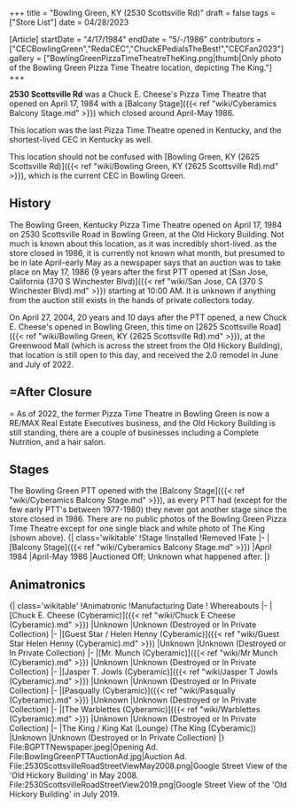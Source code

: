 +++
title = "Bowling Green, KY (2530 Scottsville Rd)"
draft = false
tags = ["Store List"]
date = 04/28/2023

[Article]
startDate = "4/17/1984"
endDate = "5/-/1986"
contributors = ["CECBowlingGreen","RedaCEC","ChuckEPediaIsTheBest!","CECFan2023"]
gallery = ["BowlingGreenPizzaTimeTheatreTheKing.png|thumb|Only photo of the Bowling Green Pizza Time Theatre location, depicting The King."]
+++



<b>2530 Scottsville Rd</b> was a Chuck E. Cheese's Pizza Time Theatre that opened on April 17, 1984 with a [Balcony Stage]({{< ref "wiki/Cyberamics Balcony Stage.md" >}}) which closed around April-May 1986.

This location was the last Pizza Time Theatre opened in Kentucky, and the shortest-lived CEC in Kentucky as well.

This location should not be confused with [Bowling Green, KY (2625 Scottsville Rd)]({{< ref "wiki/Bowling Green, KY (2625 Scottsville Rd).md" >}}), which is the current CEC in Bowling Green.

<h2>History</h2>
The Bowling Green, Kentucky Pizza Time Theatre opened on April 17, 1984 on 2530 Scottsville Road in Bowling Green, at the Old Hickory Building. Not much is known about this location, as it was incredibly short-lived. as the store closed in 1986, it is currently not known what month, but presumed to be in late April-early May as a newspaper says that an auction was to take place on May 17, 1986 (9 years after the first PTT opened at [San Jose, California (370 S Winchester Blvd)]({{< ref "wiki/San Jose, CA (370 S Winchester Blvd).md" >}}) starting at 10:00 AM. It is unknown if anything from the auction still exists in the hands of private collectors today.

On April 27, 2004, 20 years and 10 days after the PTT opened, a new Chuck E. Cheese's opened in Bowling Green, this time on [2625 Scottsville Road]({{< ref "wiki/Bowling Green, KY (2625 Scottsville Rd).md" >}}), at the Greenwood Mall (which is across the street from the Old Hickory Building), that location is still open to this day, and received the 2.0 remodel in June and July of 2022.

<h2>=After Closure</h2>=
As of 2022, the former Pizza Time Theatre in Bowling Green is now a RE/MAX Real Estate Executives business, and the Old Hickory Building is still standing, there are a couple of businesses including a Complete Nutrition, and a hair salon.

<h2>Stages</h2>
The Bowling Green PTT opened with the [Balcony Stage]({{< ref "wiki/Cyberamics Balcony Stage.md" >}}), as every PTT had (except for the few early PTT's between 1977-1980) they never got another stage since the store closed in 1986. There are no public photos of the Bowling Green Pizza Time Theatre except for one single black and white photo of The King (shown above).
{| class='wikitable'
!Stage
!Installed
!Removed
!Fate
|-
|[Balcony Stage]({{< ref "wiki/Cyberamics Balcony Stage.md" >}})
|April 1984
|April-May 1986
|Auctioned Off; Unknown what happened after.
|}

<h2>Animatronics</h2>
{| class='wikitable'
!Animatronic
!Manufacturing Date
! Whereabouts
|-
|[Chuck E. Cheese (Cyberamic)]({{< ref "wiki/Chuck E Cheese (Cyberamic).md" >}})
|Unknown 
|Unknown (Destroyed or In Private Collection)
|-
|[Guest Star / Helen Henny (Cyberamic)]({{< ref "wiki/Guest Star  Helen Henny (Cyberamic).md" >}})
|Unknown 
|Unknown (Destroyed or In Private Collection)
|-
|[Mr. Munch (Cyberamic)]({{< ref "wiki/Mr Munch (Cyberamic).md" >}})
|Unknown 
|Unknown (Destroyed or In Private Collection)
|-
|[Jasper T. Jowls (Cyberamic)]({{< ref "wiki/Jasper T Jowls (Cyberamic).md" >}})
|Unknown 
|Unknown (Destroyed or In Private Collection)
|-
|[Pasqually (Cyberamic)]({{< ref "wiki/Pasqually (Cyberamic).md" >}})
|Unknown 
|Unknown (Destroyed or In Private Collection)
|-
|[The Warblettes (Cyberamic)]({{< ref "wiki/Warblettes (Cyberamic).md" >}})
|Unknown
|Unknown (Destroyed or In Private Collection)
|-
|The King / King Kat (Lounge) (The King (Cyberamic))
|Unknown
|Unknown (Destroyed or In Private Collection)
|}


<gallery widths='150' heights='170'>
File:BGPTTNewspaper.jpeg|Opening Ad.
File:BowlingGreenPTTAuctionAd.jpg|Auction Ad.
File:2530ScottsvilleRoadStreetViewMay2008.png|Google Street View of the 'Old Hickory Building' in May 2008.
File:2530ScottsvilleRoadStreetView2019.png|Google Street View of the 'Old Hickory Building' in July 2019.
</gallery>